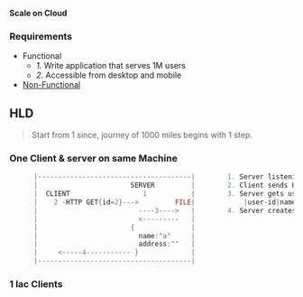 **Scale on Cloud**

### Requirements
- Functional
  - _1._ Write application that serves 1M users
  - _2._ Accessible from desktop and mobile
- [Non-Functional](/System-Design/Scalable)

## HLD
> Start from 1 since, journey of 1000 miles begins with 1 step.
### One Client & server on same Machine
```c
      |--------------------------------------|        1. Server listening on REST endpoint http://localhost:9091/user/{id}
      |                       SERVER         |        2. Client sends HTTP Req to server 
      |  CLIENT                  1           |        3. Server gets user information from file.
      |    2 -HTTP GET{id=2}--->         FILE|            |user-id|name|address|phone-no|
      |                         ----3---->   |        4. Server creates json response and send to client
      |                         <---------   |
      |                       {              |
      |                         name:"a"     |
      |                         address:""   |
      |     <-----4----------- }             |
      |--------------------------------------|
```

### 1 lac Clients
